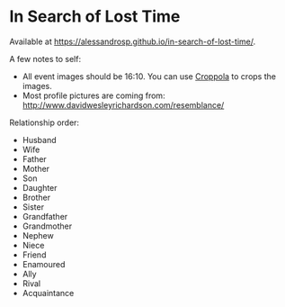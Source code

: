 # In Search of Lost Time

Available at https://alessandrosp.github.io/in-search-of-lost-time/.

A few notes to self:
- All event images should be 16:10. You can use [Croppola](https://croppola.com/) to crops the images.
- Most profile pictures are coming from: http://www.davidwesleyrichardson.com/resemblance/

Relationship order:
- Husband
- Wife
- Father
- Mother
- Son
- Daughter
- Brother
- Sister
- Grandfather
- Grandmother
- Nephew
- Niece
- Friend
- Enamoured
- Ally
- Rival
- Acquaintance
